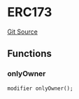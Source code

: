 # ERC173
[Git Source](https://github.com/thrackle-io/rules-protocol/blob/941799bce65220406b4d9686c5c5f1ae7c99f4ee/src/diamond/implementations/ERC173/ERC173.sol)


## Functions
### onlyOwner


```solidity
modifier onlyOwner();
```

